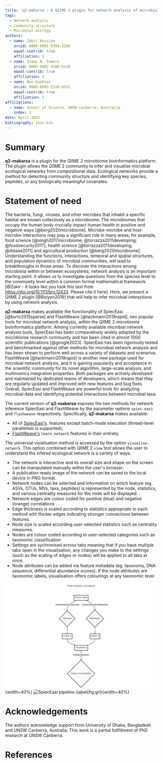 ```yaml
---
title: 'q2-makarsa : A QIIME 2 plugin for network analysis of microbial data'
tags:
  - Network analysis
  - Community structure
  - Microbial ecology
authors:
  - name: Zakir Hossine
    orcid: 0000-0001-6354-3166
    equal-contrib: true
    affiliation: 1
  - name: Isaac N. Towers
    orcid: 0000-0002-4308-6129
    equal-contrib: true
    affiliation: 1
  - name: Ben Kaehler
    orcid: 0000-0002-5318-9551 
    equal-contrib: true 
    affiliation: 1
affiliations:
  - name: School of Science, UNSW Canberra, Australia
    index: 1
date: April 2023
bibliography: joss.bib
---
```


# Summary

**q2-makarsa** is a plugin for the QIIME 2 microbiome bioinformatics platform.
The plugin allows the QIIME 2 community to infer and visualise microbial
ecological networks from compositional data. Ecological networks provide a
method for detecting community structure and identifying key species, peptides,
or any biologically meaningful covariates.

# Statement of need

The bacteria, fungi, viruses, and other microbes that inhabit a specific
habitat are known collectively as a microbiome. The microbiomes that occupy the
human body crucially impact human health in positive and negative ways
[@berg2020microbiome]. Microbe-microbe and host-microbe interactions may play a
significant role in many areas; for example, food science
[@singh2017microbiome; @torrazza2011developing; @foodsecurity2017], health
science [@torrazza2011developing; @diease2011] and agricultural production
[@berg2020microbiome]. Understanding the functions, interactions, temporal and
spatial structures, and population dynamics of microbial communities, will lead
to breakthroughs in those areas. To discover the interactions among microbiota
within or between ecosystems, network analysis is an important starting point.
It allows us to investigate questions from the species level to the community
level within a common formal mathematical framework [@Zakir - it looks like you
took this text from https://doi.org/10.1111/brv.12433. Please cite it here].
Here, we present a QIIME 2 plugin [@Bolyen2019] that will help to infer
microbial interactions by using network analysis.

**q2-makarsa** makes available the functionality of SpiecEasi
[@kurtz2015sparse] and FlashWeave [@tackmann2019rapid], two popular tools for
microbial network analysis, within the QIIME 2 microbiome bioinformatics
platform. Among currently available microbial network analysis tools, SpiecEasi
has been comparatively widely adopted by the microbiome research community and
has been cited in almost 1000 scientific publications [@google2023]. SpiecEasi
has been rigorously tested and benchmarked against other methods for microbial
network analysis and has been shown to perform well across a variety of
datasets and scenarios. FlashWeave [@tackmann2019rapid] is another new package
used for microbial network analysis, and it is gaining popularity and
acceptance in the scientific community for its novel algorithm, large-scale
analysis, and multinomics integration properties. Both packages are actively
developed and maintained by dedicated teams of developers, which means that
they are regularly updated and improved with new features and bug fixes.
Overall, SpiecEasi and FlashWeave are powerful tools for analyzing microbial
data and identifying potential interactions between microbial taxa.

The current version of **q2-makarsa** exposes the two methods for network
inference SpiecEasi and FlashWeave by the parameter options `spiec-easi` and
`flashweave` respectively. Specifically, **q2-makarsa** makes available: 

* All of [SpiecEasi's](https://github.com/zdk123/SpiecEasi). features except batch-mode execution (thread-level parallelism is supported);
* [FlashWeave's](https://github.com/meringlab/FlashWeave.jl) `learn_network`
  features in their entirety. 

The universial visialisation method is accessed by the option
`visualise-network`. This option combined with QIIME 2 `view` tool allows the user to understand the infered ecological network is a variety of ways.

* The network is interactive and its overall size and shape on the screen can
  be manipulated manually within the user's browser.
* A publication ready image of the network can be saved to the local device in PNG format.
* Network nodes can be selected and information on which feature (eg. ASVs,
  OTUs, MVs, taxa, peptides)  is represented by the node, statistics, and
  various centrality measures for the node will be displayed.
* Network edges are colour coded for positive (blue) and negative (orange)
  correlations
* Edge thickness is scaled according to statistics appropriate to each method
  with thicker edges indicating stronger connections between features.
* Node size is scaled according user-selected statistics such as centrality
  measures.
* Nodes are colour coded according to user-selected categories such as
  taxonomic classification
* Settings are sychronised across tabs meaning that if you have multiple tabs
	open in the visualisation, any changes you make to the settings (such as
	the scaling of edges or nodes) will be applied to all tabs at once.
* Node attributes can be added via feature metadata (eg. taxonomy, DNA
  sequence, differential abundance scores). If the node attributes are
  taxonomic labels, visualisation offers colourings at any taxonomic level


<!-- In spieceasi, ecological interactions between microbial populations are infered
by 
- taking advantage of the proportionality invariance of relative abundance data
  and 
- making assumptions about the underlying network structure when the number of
  taxa in the dataset is larger than the number of sampled communities
  [@kurtz2015sparse].

It provides several methods for neighbourhood selection, for example mb,
glasso, slr etc, and uses StARS for model selection. There are several other
parameters that are also used in this plugin, for more details please visit
[SpiecEasi homepage](https://github.com/zdk123/SpiecEasi). 

On the otherhand, FlashWeave uses a statistical approach to infer these
relationships based on conditional mutual information tests, which allows it to
handle both linear and non-linear relationships between variables.
Additionally, FlashWeave includes various algorithmic parameters, such as
heterogeneous and sensitive, which can be used to optimize performance and
sensitivity based on the specific properties of the dataset being analyzed.
Finally, FlashWeave is a valuable tool for microbial network analysis because
it allows researchers to identify potentially important relationships between
microbes in complex communities, which can help to better understand the
underlying biology and potentially lead to the development of new therapies or
interventions for various diseases. To learn more about FlashWeave and its user
manual, please visit the project
[homepage](https://github.com/meringlab/FlashWeave.jl).

The name of the visualizer of this plugin is 'visualisation' which takes
generated network as input and visualizes it in a publication-quality figure.
The visualizer provides portable, shareable reports, publication-ready figures,
and integrated decentralized data provenance. In this visualizer, we have
attached some statistical attributes to the network generated from the
spieceasi and flashweave methods to make our network more attractive and
informative. For example, we have added different centrality measurements as
node attributes in the generated network. In this case, we have used
betweenness centrality, degree centrality, closeness centrality, and
eigenvector centrality to measure the centrality properties of nodes, which can
be used in visualisation as the size of the nodes of the generated network. By
doing this we can easily identify which node has the most betweenness value in
that network, in other words, which microbial species is most influential in
that ecological network. We also have added weights of interactions as edges
attribute, although a weighted network is only available for mb and glasso
methods, which will help to identify the pair of microbial taxa which have the
most interactions among any other pair of microbial taxa in that network.
Overall, from visualisation, one can easily identify which species are most
influential in that community and which pair of microbial species have stronger
interactions. In addition, integration as a QIIME 2 plugin, makarsa supports
the use of multiple user interfaces, including a prototype graphical user
interface (q2studio), facilitating its use for non-expert users. The plugin is
freely available under the BSD-3-Clause license at
[](https://github.com/BenKaehler/makarsa).

 DO WE NEED THIS?
The q2-makarsa plugin is written in Python, Julia [@bezanson2017julia], and R,
and employs pandas [@mckinney2011pandas] for data manipulation, networkx
[@hagberg2020networkx] and igraph [@csardi2006igraph] for network generation
and visualization. We also used html [@raggett1999html] and
javaScript[@arnold2005java] in some parts of our programming. The plugin is
compatible with macOS and Linux operating systems. -->

![SpiecEasi pipeline.\label{fig:grl}](flowchart.png){width=40%}   ![SpiecEasi
pipeline.\label{fig:grl}](overview.png){width=40%}

<!-- DO WE NEED THIS?
The standard workflow and an overview of this plugin are shown in
\autoref{fig:grl} [@kurtz2015sparse]. q2-makarsa action accepts inp.file (i.e.,
matrix of feature counts per sample),out.file, method, lambda.min.ratio,
nlambda, rep.num, ncores, thresh, subsample.ratio, seed, sel.criterion,
verbose, pulsar.select, lambda.log, lambda.min and lambda.max as input for
spieceasi method, and input_file,  input_meta, output,heterogeneous, sensitive,
max_k, alpha, conv, feed_forward, max_tests, hps, FDR, n_obs_min, time_limit,
normalize, track_rejections, verbose, transposed, prec, make_sparse, and
update_interval for flashweave method. All of the input parameter has default
values except input.file for spieceasi and input_file for flashweave. . The
visualizer takes network object as input and then visualizes that network.
-->

# Acknowledgements

The authors acknowledge support from University of Dhaka, Bangladesh and UNSW
Canberra, Australia. This work is a partial fullfillment of PhD research at
UNSW Canberra.

# References

